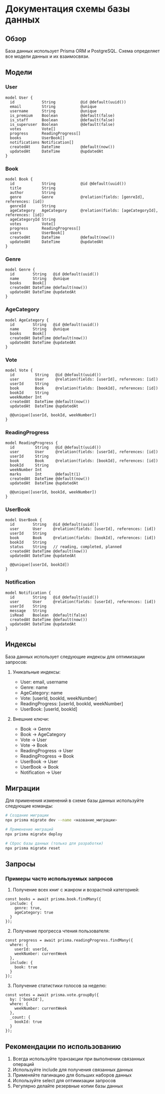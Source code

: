 # Документация схемы базы данных

## Обзор

База данных использует Prisma ORM и PostgreSQL. Схема определяет все модели данных и их взаимосвязи.

## Модели

### User
```prisma
model User {
  id            String           @id @default(uuid())
  email         String           @unique
  username      String           @unique
  is_premium    Boolean          @default(false)
  is_staff      Boolean          @default(false)
  is_superuser  Boolean          @default(false)
  votes         Vote[]
  progress      ReadingProgress[]
  books         UserBook[]
  notifications Notification[]
  createdAt     DateTime         @default(now())
  updatedAt     DateTime         @updatedAt
}
```

### Book
```prisma
model Book {
  id            String           @id @default(uuid())
  title         String
  author        String
  genre         Genre            @relation(fields: [genreId], references: [id])
  genreId       String
  ageCategory   AgeCategory      @relation(fields: [ageCategoryId], references: [id])
  ageCategoryId String
  votes         Vote[]
  progress      ReadingProgress[]
  users         UserBook[]
  createdAt     DateTime         @default(now())
  updatedAt     DateTime         @updatedAt
}
```

### Genre
```prisma
model Genre {
  id        String   @id @default(uuid())
  name      String   @unique
  books     Book[]
  createdAt DateTime @default(now())
  updatedAt DateTime @updatedAt
}
```

### AgeCategory
```prisma
model AgeCategory {
  id        String   @id @default(uuid())
  name      String   @unique
  books     Book[]
  createdAt DateTime @default(now())
  updatedAt DateTime @updatedAt
}
```

### Vote
```prisma
model Vote {
  id         String   @id @default(uuid())
  user       User     @relation(fields: [userId], references: [id])
  userId     String
  book       Book     @relation(fields: [bookId], references: [id])
  bookId     String
  weekNumber Int
  createdAt  DateTime @default(now())
  updatedAt  DateTime @updatedAt

  @@unique([userId, bookId, weekNumber])
}
```

### ReadingProgress
```prisma
model ReadingProgress {
  id         String   @id @default(uuid())
  user       User     @relation(fields: [userId], references: [id])
  userId     String
  book       Book     @relation(fields: [bookId], references: [id])
  bookId     String
  weekNumber Int
  marks      Int      @default(1)
  createdAt  DateTime @default(now())
  updatedAt  DateTime @updatedAt

  @@unique([userId, bookId, weekNumber])
}
```

### UserBook
```prisma
model UserBook {
  id        String   @id @default(uuid())
  user      User     @relation(fields: [userId], references: [id])
  userId    String
  book      Book     @relation(fields: [bookId], references: [id])
  bookId    String
  status    String   // reading, completed, planned
  createdAt DateTime @default(now())
  updatedAt DateTime @updatedAt

  @@unique([userId, bookId])
}
```

### Notification
```prisma
model Notification {
  id        String   @id @default(uuid())
  user      User     @relation(fields: [userId], references: [id])
  userId    String
  message   String
  isRead    Boolean  @default(false)
  createdAt DateTime @default(now())
  updatedAt DateTime @updatedAt
}
```

## Индексы

База данных использует следующие индексы для оптимизации запросов:

1. Уникальные индексы:
   - User: email, username
   - Genre: name
   - AgeCategory: name
   - Vote: [userId, bookId, weekNumber]
   - ReadingProgress: [userId, bookId, weekNumber]
   - UserBook: [userId, bookId]

2. Внешние ключи:
   - Book -> Genre
   - Book -> AgeCategory
   - Vote -> User
   - Vote -> Book
   - ReadingProgress -> User
   - ReadingProgress -> Book
   - UserBook -> User
   - UserBook -> Book
   - Notification -> User

## Миграции

Для применения изменений в схеме базы данных используйте следующие команды:

```bash
# Создание миграции
npx prisma migrate dev --name <название_миграции>

# Применение миграций
npx prisma migrate deploy

# Сброс базы данных (только для разработки)
npx prisma migrate reset
```

## Запросы

### Примеры часто используемых запросов

1. Получение всех книг с жанром и возрастной категорией:
```prisma
const books = await prisma.book.findMany({
  include: {
    genre: true,
    ageCategory: true
  }
});
```

2. Получение прогресса чтения пользователя:
```prisma
const progress = await prisma.readingProgress.findMany({
  where: {
    userId: userId,
    weekNumber: currentWeek
  },
  include: {
    book: true
  }
});
```

3. Получение статистики голосов за неделю:
```prisma
const votes = await prisma.vote.groupBy({
  by: ['bookId'],
  where: {
    weekNumber: currentWeek
  },
  _count: {
    bookId: true
  }
});
```

## Рекомендации по использованию

1. Всегда используйте транзакции при выполнении связанных операций
2. Используйте include для получения связанных данных
3. Применяйте пагинацию для больших наборов данных
4. Используйте select для оптимизации запросов
5. Регулярно делайте резервные копии базы данных 